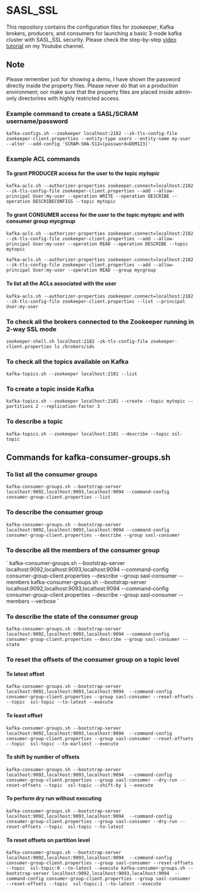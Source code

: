 # SASL_SSL
This repository contains the configuration files for zookeeper, Kafka brokers, producers, and consumers for launching a basic 3-node kafka cluster with SASL_SSL security. Please check the step-by-step [video tutorial](https://www.youtube.com/watch?v=U0XennY3_Ac) on my Youtube channel.

## Note
Please remember just for showing a demo, I have shown the password directly inside the property files. Please never do that on a production environment; oor make sure that the property files are placed inside admin-only directorires with highly restricted access.

### Example command to create a SASL/SCRAM username/password
`kafka-configs.sh --zookeeper localhost:2182 --zk-tls-config-file zookeeper-client.properties --entity-type users --entity-name my-user --alter --add-config 'SCRAM-SHA-512=[password=DEM123]'`

### Example ACL commands 
#### To grant PRODUCER access for the user to the topic *mytopic*
`kafka-acls.sh --authorizer-properties zookeeper.connect=localhost:2182 --zk-tls-config-file zookeeper-client.properties --add --allow-principal User:my-user --operation WRITE --operation DESCRIBE --operation DESCRIBECONFIGS --topic mytopic`

#### To grant CONSUMER access for the user to the topic *mytopic* and with consumer group *mycgroup*

`kafka-acls.sh --authorizer-properties zookeeper.connect=localhost:2182 --zk-tls-config-file zookeeper-client.properties --add --allow-principal User:my-user --operation READ --operation DESCRIBE --topic mytopic`

`kafka-acls.sh --authorizer-properties zookeeper.connect=localhost:2182 --zk-tls-config-file zookeeper-client.properties --add --allow-principal User:my-user --operation READ --group mycgroup`

#### To list all the ACLs associated with the user
`kafka-acls.sh --authorizer-properties zookeeper.connect=localhost:2182 --zk-tls-config-file zookeeper-client.properties --list --principal User:my-user`

### To check all the brokers connected to the Zookeeper running in 2-way SSL mode
`
zookeeper-shell.sh localhost:2182 -zk-tls-config-file zookeeper-client.properties
ls /brokers/ids
`

### To check all the topics available on Kafka
`
kafka-topics.sh --zookeeper localhost:2181 --list
`

### To create a topic inside Kafka
`
kafka-topics.sh --zookeeper localhost:2181 --create --topic mytopic --partitions 2 --replication-factor 3
`

### To describe a topic
`
kafka-topics.sh --zookeeper localhost:2181 --describe --topic ssl-topic 
`

## Commands for kafka-consumer-groups.sh

### To list all the consumer groups
`
kafka-consumer-groups.sh --bootstrap-server localhost:9092,localhost:9093,localhost:9094 --command-config consumer-group-client.properties --list
`

### To describe the consumer group
`
kafka-consumer-groups.sh --bootstrap-server localhost:9092,localhost:9093,localhost:9094 --command-config consumer-group-client.properties --describe --group sasl-consumer
`

### To describe all the members of the consumer group
´
kafka-consumer-groups.sh --bootstrap-server localhost:9092,localhost:9093,localhost:9094 --command-config consumer-group-client.properties --describe --group sasl-consumer --members
kafka-consumer-groups.sh --bootstrap-server localhost:9092,localhost:9093,localhost:9094 --command-config consumer-group-client.properties --describe --group sasl-consumer --members --verbose
`

### To describe the state of the consumer group
`
kafka-consumer-groups.sh --bootstrap-server localhost:9092,localhost:9093,localhost:9094 --command-config consumer-group-client.properties --describe --group sasl-consumer --state
`

### To reset the offsets of the consumer group on a topic level

#### To latest offset
`
kafka-consumer-groups.sh --bootstrap-server localhost:9092,localhost:9093,localhost:9094  --command-config consumer-group-client.properties --group sasl-consumer --reset-offsets --topic  ssl-topic --to-latest --execute
`

#### To least offset 
`
kafka-consumer-groups.sh --bootstrap-server localhost:9092,localhost:9093,localhost:9094  --command-config consumer-group-client.properties --group sasl-consumer --reset-offsets --topic  ssl-topic --to-earliest --execute
`

#### To shift by number of offsets
`
kafka-consumer-groups.sh --bootstrap-server localhost:9092,localhost:9093,localhost:9094  --command-config consumer-group-client.properties --group sasl-consumer --dry-run --reset-offsets --topic  ssl-topic --shift-by 1 --execute
`

#### To perform dry run without executing
`
kafka-consumer-groups.sh --bootstrap-server localhost:9092,localhost:9093,localhost:9094  --command-config consumer-group-client.properties --group sasl-consumer --dry-run --reset-offsets --topic  ssl-topic --to-latest
`

#### To reset offsets on partition level 
`
kafka-consumer-groups.sh --bootstrap-server localhost:9092,localhost:9093,localhost:9094  --command-config consumer-group-client.properties --group sasl-consumer --reset-offsets --topic  ssl-topic:0 --to-latest --execute
kafka-consumer-groups.sh --bootstrap-server localhost:9092,localhost:9093,localhost:9094  --command-config consumer-group-client.properties --group sasl-consumer --reset-offsets --topic  ssl-topic:1 --to-latest --execute
`

